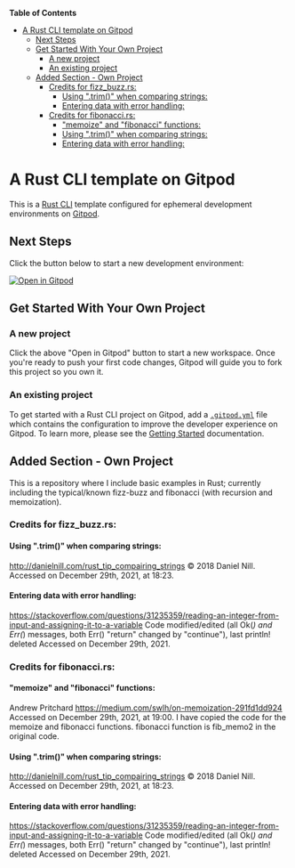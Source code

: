 <!-- START doctoc generated TOC please keep comment here to allow auto update -->
<!-- DON'T EDIT THIS SECTION, INSTEAD RE-RUN doctoc TO UPDATE -->
**Table of Contents**

- [A Rust CLI template on Gitpod](#a-rust-cli-template-on-gitpod)
  - [Next Steps](#next-steps)
  - [Get Started With Your Own Project](#get-started-with-your-own-project)
    - [A new project](#a-new-project)
    - [An existing project](#an-existing-project)
  - [Added Section - Own Project](#added-section---own-project)
    - [Credits for fizz_buzz.rs:](#credits-for-fizz_buzzrs)
      - [Using ".trim()" when comparing strings:](#using-trim-when-comparing-strings)
      - [Entering data with error handling:](#entering-data-with-error-handling)
    - [Credits for fibonacci.rs:](#credits-for-fibonaccirs)
      - ["memoize" and "fibonacci" functions:](#memoize-and-fibonacci-functions)
      - [Using ".trim()" when comparing strings:](#using-trim-when-comparing-strings-1)
      - [Entering data with error handling:](#entering-data-with-error-handling-1)

<!-- END doctoc generated TOC please keep comment here to allow auto update -->

# A Rust CLI template on Gitpod

This is a [Rust CLI](https://rust-starter.github.io) template configured for ephemeral development environments on [Gitpod](https://www.gitpod.io/).

## Next Steps

Click the button below to start a new development environment:

[![Open in Gitpod](https://gitpod.io/button/open-in-gitpod.svg)](https://gitpod.io/#https://github.com/gitpod-io/template-rust-cli)

## Get Started With Your Own Project

### A new project

Click the above "Open in Gitpod" button to start a new workspace. Once you're ready to push your first code changes, Gitpod will guide you to fork this project so you own it.

### An existing project

To get started with a Rust CLI project on Gitpod, add a [`.gitpod.yml`](./.gitpod.yml) file which contains the configuration to improve the developer experience on Gitpod. To learn more, please see the [Getting Started](https://www.gitpod.io/docs/getting-started) documentation.

## Added Section - Own Project

This is a repository where I include basic examples in Rust; currently including the typical/known fizz-buzz and fibonacci (with recursion and memoization).

### Credits for fizz_buzz.rs:

#### Using ".trim()" when comparing strings:
http://danielnill.com/rust_tip_compairing_strings
© 2018 Daniel Nill.
Accessed on December 29th, 2021, at 18:23.

#### Entering data with error handling:
https://stackoverflow.com/questions/31235359/reading-an-integer-from-input-and-assigning-it-to-a-variable
Code modified/edited (all Ok(_) and Err(_) messages, both
Err() "return" changed by "continue"),
last println! deleted
Accessed on December 29th, 2021.

### Credits for fibonacci.rs:

#### "memoize" and "fibonacci" functions:
Andrew Pritchard
https://medium.com/swlh/on-memoization-291fd1dd924
Accessed on December 29th, 2021, at 19:00.
I have copied the code for the memoize and fibonacci functions.
fibonacci function is fib_memo2 in the original code.

#### Using ".trim()" when comparing strings:
http://danielnill.com/rust_tip_compairing_strings
© 2018 Daniel Nill.
Accessed on December 29th, 2021, at 18:23.

#### Entering data with error handling:
https://stackoverflow.com/questions/31235359/reading-an-integer-from-input-and-assigning-it-to-a-variable
Code modified/edited (all Ok(_) and Err(_) messages, both
Err() "return" changed by "continue"),
last println! deleted
Accessed on December 29th, 2021.














